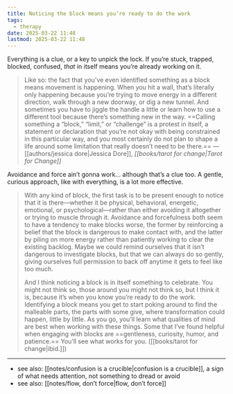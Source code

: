 ```yaml
---
title: Noticing the block means you’re ready to do the work
tags:
  - therapy
date: 2025-03-22 11:48
lastmod: 2025-03-22 11:48
---
```

Everything is a clue, or a key to unpick the lock. If you’re stuck, trapped, blocked, confused, *that* in itself means you’re already working on it. 

> Like so: the fact that you’ve even identified something as a block means movement is happening. When you hit a wall, that’s literally only happening because you’re trying to move energy in a different direction, walk through a new doorway, or dig a new tunnel. And sometimes you have to jiggle the handle a little or learn how to use a different tool because there’s something new in the way. ==Calling something a “block,” “limit,” or “challenge” is a protest in itself, a statement or declaration that you’re not okay with being constrained in this particular way, and you most certainly do not plan to shape a life around some limitation that really doesn’t need to be there.== —[[authors/jessica dore|Jessica Dore]], *[[books/tarot for change|Tarot for Change]]*

Avoidance and force ain’t gonna work… although that’s a clue too. A gentle, curious approach, like with everything, is a lot more effective. 

> With any kind of block, the first task is to be present enough to notice that it is there—whether it be physical, behavioral, energetic, emotional, or psychological—rather than either avoiding it altogether or trying to muscle through it. Avoidance and forcefulness both seem to have a tendency to make blocks worse, the former by reinforcing a belief that the block is dangerous to make contact with, and the latter by piling on more energy rather than patiently working to clear the existing backlog. Maybe we could remind ourselves that it isn’t dangerous to investigate blocks, but that we can always do so gently, giving ourselves full permission to back off anytime it gets to feel like too much.
> 
> And I think noticing a block is in itself something to celebrate. You might not think so, those around you might not think so, but I think it is, because it’s when you know you’re ready to do the work. Identifying a block means you get to start poking around to find the malleable parts, the parts with some give, where transformation could happen, little by little. As you go, you’ll learn what qualities of mind are best when working with these things. Some that I’ve found helpful when engaging with blocks are ==gentleness, curiosity, humor, and patience.== You’ll see what works for you. ([[books/tarot for change|ibid.]])

---
- see also: [[notes/confusion is a crucible|confusion is a crucible]], a sign of what needs attention, not something to dread or avoid
- see also: [[notes/flow, don’t force|flow, don’t force]]